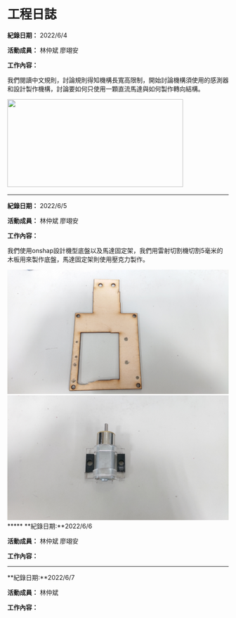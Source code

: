 # 工程日誌

**紀錄日期：** 2022/6/4

**活動成員：** 林仲斌 廖翊安

**工作內容：**

我們閱讀中文規則，討論規則得知機構長寬高限制，開始討論機構須使用的感測器和設計製作機構，討論要如何只使用一顆直流馬達與如何製作轉向結構。

<img src="https://user-images.githubusercontent.com/106851896/172031276-6a408fec-511a-47a5-b74f-9277aee1894b.JPG" width="400" height="200"/><br/>
*****
**紀錄日期：** 2022/6/5

**活動成員：** 林仲斌 廖翊安

**工作內容：**

我們使用onshap設計機型底盤以及馬達固定架，我們用雷射切割機切割5毫米的木板用來製作底盤，馬達固定架則使用壓克力製作。

<img src= https://github.com/2008linchungpin/Future_Engineer/blob/main/photo/DSC_0013.JPG>
<img src= https://github.com/2008linchungpin/Future_Engineer/blob/main/photo/DSC_0014.JPG>
*****
**紀錄日期:**2022/6/6

**活動成員：** 林仲斌 廖翊安

**工作內容：**

*****

**紀錄日期:**2022/6/7

**活動成員：** 林仲斌

**工作內容：**

